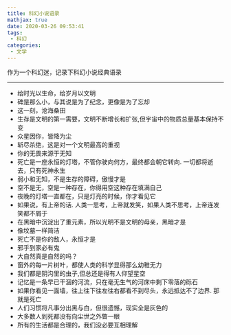```yaml
---
title: 科幻小说语录
mathjax: true
date: 2020-03-26 09:53:41
tags:
 - 科幻
categories:
 - 文学
---
```


作为一个科幻迷，记录下科幻小说经典语录

<!-- more -->

---

 - 给时光以生命，给岁月以文明
 - 碑是那么小，与其说是为了纪念，更像是为了忘却
 - 这一刻，沧海桑田
 - 生存是文明的第一需要，文明不断增长和扩张,但宇宙中的物质总量基本保持不变
 - 众星因你，皆降为尘
 - 斩尽杀绝，这是对一个文明最高的重视
 - 你的无畏来源于无知
 - 死亡是一座永恒的灯塔，不管你驶向何方，最终都会朝它转向. 一切都将逝去，只有死神永生
 - 弱小和无知，不是生存的障碍，傲慢才是
 - 空不是无，空是一种存在，你得用空这种存在填满自己
 - 夜晚的灯塔一直都在，只是灯亮的时候，你才看见它
 - 如果说，有上帝的话. 人类一思考，上帝就发笑，如果人类不思考，上帝连发笑都不屑于
 - 在黑暗中沉淀出了重元素，所以光明不是文明的母亲，黑暗才是
 - 像坟墓一样简洁
 - 死亡不是你的敌人，永恒才是
 - 邪乎到家必有鬼
 - 大自然真是自然的吗？
 - 窗外的每一片树叶，都使人类的科学显得那么幼稚无力
 - 我们都是阴沟里的虫子,但总还是得有人仰望星空
 - 记忆是一条早已干涸的河流，只在毫无生气的河床中剩下零落的砾石
 - 如果你看见一面墙，往上往下往左往右都看不到尽头，永远抵达不了边界. 那就是死亡
 - 人们习惯将凡事分出黑与白，但很遗憾，现实全是灰色的
 - 大多数人到死都没有向尘世之外瞥一眼
 - 所有的生活都是合理的，我们没必要互相理解